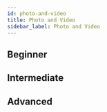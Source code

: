 ```yaml
---
id: photo-and-video
title: Photo and Video
sidebar_label: Photo and Video
---
```


## Beginner

## Intermediate

## Advanced
